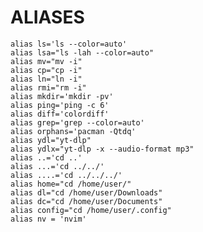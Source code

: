 # ALIASES

	alias ls='ls --color=auto' 
	alias lsa="ls -lah --color=auto" 
	alias mv="mv -i" 
	alias cp="cp -i"
	alias ln="ln -i"
	alias rmi="rm -i"
	alias mkdir='mkdir -pv'
	alias ping='ping -c 6'
	alias diff='colordiff'
	alias grep='grep --color=auto'
	alias orphans='pacman -Qtdq'
	alias ydl="yt-dlp"
	alias ydlx="yt-dlp -x --audio-format mp3"
	alias ..='cd ..'
	alias ...='cd ../../'
	alias ....='cd ../../../'
	alias home="cd /home/user/"
	alias dl="cd /home/user/Downloads"
	alias dc="cd /home/user/Documents"
	alias config="cd /home/user/.config"
	alias nv = 'nvim'

